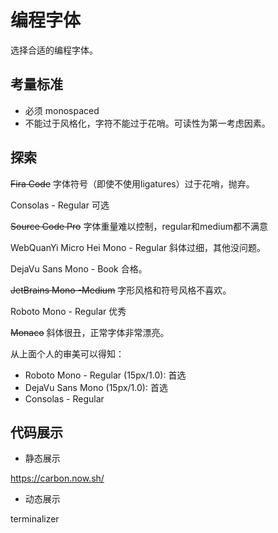 # 编程字体

选择合适的编程字体。



## 考量标准

- 必须 monospaced
- 不能过于风格化，字符不能过于花哨。可读性为第一考虑因素。



## 探索

~~Fira Code~~ 字体符号（即使不使用ligatures）过于花哨，抛弃。

Consolas - Regular 可选

~~Source Code Pro~~ 字体重量难以控制，regular和medium都不满意

WebQuanYi Micro Hei Mono - Regular 斜体过细，其他没问题。

DejaVu Sans Mono - Book 合格。

~~JetBrains Mono -Medium~~ 字形风格和符号风格不喜欢。

Roboto Mono - Regular 优秀

~~Monaco~~ 斜体很丑，正常字体非常漂亮。



从上面个人的审美可以得知：

- Roboto Mono - Regular (15px/1.0): 首选
- DejaVu Sans Mono (15px/1.0): 首选
- Consolas - Regular 

## 代码展示

- 静态展示

https://carbon.now.sh/

- 动态展示

terminalizer